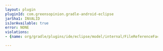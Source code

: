 ```yaml
---
layout: plugin
pluginId: com.greensopinion.gradle-android-eclipse
jarSha1: INVALID
isJarAvailable: true
error: NONE
violations:
- {name: org/gradle/plugins/ide/eclipse/model/internal/FileReferenceFactory, type: internal-api-usage}

---
```

